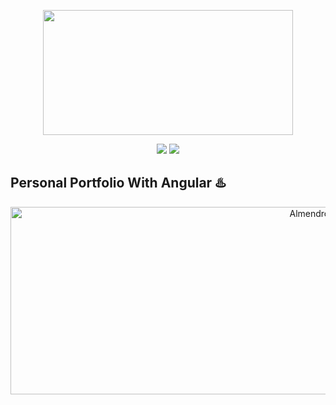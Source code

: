 <p align="center">
    <a href="https://angular.io/" target="_blank">
      <img src="https://i.ytimg.com/vi/Wjj8fluz6rk/maxresdefault.jpg" width="400" height="200"></a>
</p>
   
<p align="center">
    <img src="https://img.shields.io/badge/License-MIT-yellow.svg">
    <img src="https://img.shields.io/badge/STATUS-DEVELOPMENT-yellow">
</p>

## Personal Portfolio With Angular ♨️

<p align="center">
    <img src="https://i.imgur.com/kuDrAsf.png" width="1000" height="300" alt="Almendro Portfolio">
</p>

